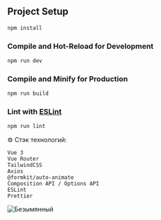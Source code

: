 


## Project Setup

```sh
npm install
```

### Compile and Hot-Reload for Development

```sh
npm run dev
```

### Compile and Minify for Production

```sh
npm run build
```

### Lint with [ESLint](https://eslint.org/)

```sh
npm run lint
```

⚙️ Стэк технологий:

    Vue 3
    Vue Router
    TailwindCSS
    Axios
    @formkit/auto-animate
    Composition API / Options API
    ESLint
    Prettier
![Безымянный](https://github.com/nihilistblues322/VueSneakers/assets/144712490/9678b966-4e3b-42da-8f7b-0dcc703eb26f)

